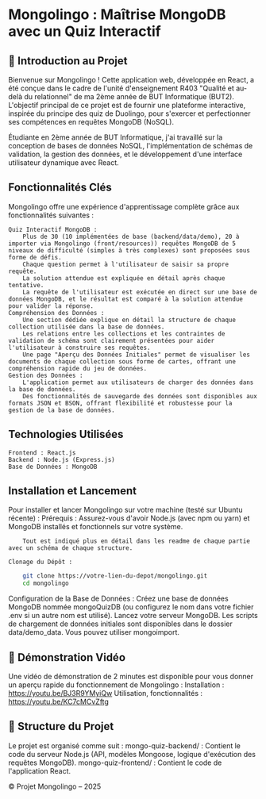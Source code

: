 # Mongolingo : Maîtrise MongoDB avec un Quiz Interactif

## 🚀 Introduction au Projet
Bienvenue sur Mongolingo ! Cette application web, développée en React, a été conçue dans le cadre de l'unité d'enseignement R403 "Qualité et au-delà du relationnel" de ma 2ème année de BUT Informatique (BUT2). L'objectif principal de ce projet est de fournir une plateforme interactive, inspirée du principe des quiz de Duolingo, pour s'exercer et perfectionner ses compétences en requêtes MongoDB (NoSQL).

Étudiante en 2ème année de BUT Informatique, j'ai travaillé sur la conception de bases de données NoSQL, l'implémentation de schémas de validation, la gestion des données, et le développement d'une interface utilisateur dynamique avec React.

## Fonctionnalités Clés
Mongolingo offre une expérience d'apprentissage complète grâce aux fonctionnalités suivantes :

    Quiz Interactif MongoDB :
        Plus de 30 (10 implémentées de base (backend/data/demo), 20 à importer via Mongolingo (front/resources)) requêtes MongoDB de 5 niveaux de difficulté (simples à très complexes) sont proposées sous forme de défis. 
        Chaque question permet à l'utilisateur de saisir sa propre requête.
        La solution attendue est expliquée en détail après chaque tentative.
        La requête de l'utilisateur est exécutée en direct sur une base de données MongoDB, et le résultat est comparé à la solution attendue pour valider la réponse.
    Compréhension des Données :
        Une section dédiée explique en détail la structure de chaque collection utilisée dans la base de données.
        Les relations entre les collections et les contraintes de validation de schéma sont clairement présentées pour aider l'utilisateur à construire ses requêtes.
        Une page "Aperçu des Données Initiales" permet de visualiser les documents de chaque collection sous forme de cartes, offrant une compréhension rapide du jeu de données.
    Gestion des Données :
        L'application permet aux utilisateurs de charger des données dans la base de données.
        Des fonctionnalités de sauvegarde des données sont disponibles aux formats JSON et BSON, offrant flexibilité et robustesse pour la gestion de la base de données.

## Technologies Utilisées
    Frontend : React.js
    Backend : Node.js (Express.js)
    Base de Données : MongoDB

## Installation et Lancement
Pour installer et lancer Mongolingo sur votre machine (testé sur Ubuntu récente) :
    Prérequis :
        Assurez-vous d'avoir Node.js (avec npm ou yarn) et MongoDB installés et fonctionnels sur votre système.
        
        Tout est indiqué plus en détail dans les readme de chaque partie avec un schéma de chaque structure.
    
    Clonage du Dépôt :
```bash
    git clone https://votre-lien-du-depot/mongolingo.git
    cd mongolingo
```

Configuration de la Base de Données :
    Créez une base de données MongoDB nommée mongoQuizDB (ou configurez le nom dans votre fichier .env si un autre nom est utilisé).
    Lancez votre serveur MongoDB.
    Les scripts de chargement de données initiales sont disponibles dans le dossier data/demo_data. Vous pouvez utiliser mongoimport.

## 🎥 Démonstration Vidéo

Une vidéo de démonstration de 2 minutes est disponible pour vous donner un aperçu rapide du fonctionnement de Mongolingo :
Installation : https://youtu.be/BJ3R9YMyiQw
Utilisation, fonctionnalités : https://youtu.be/KC7cMCvZftg


## 📂 Structure du Projet

Le projet est organisé comme suit :
    mongo-quiz-backend/ : Contient le code du serveur Node.js (API, modèles Mongoose, logique d'exécution des requêtes MongoDB).
    mongo-quiz-frontend/ : Contient le code de l'application React.

© Projet Mongolingo – 2025
